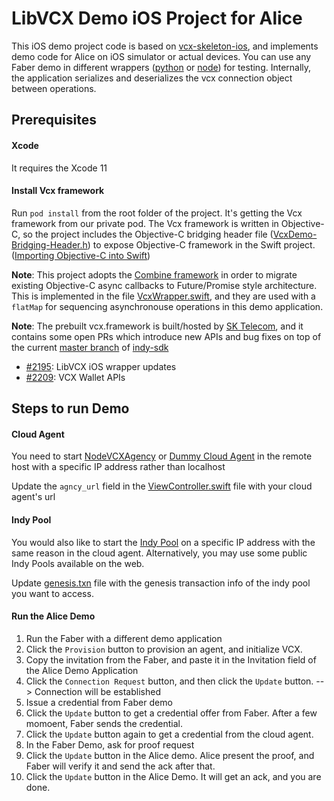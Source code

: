 # LibVCX Demo iOS Project for Alice
This iOS demo project code is based on [vcx-skeleton-ios](https://github.com/sktston/vcx-skeleton-ios), and implements demo code for Alice on iOS simulator or actual devices. You can use any Faber demo in different wrappers ([python](https://github.com/hyperledger/indy-sdk/tree/master/vcx/wrappers/python3/demo) or [node](https://github.com/hyperledger/indy-sdk/tree/master/vcx/wrappers/node)) for testing. Internally, the application serializes and deserializes the vcx connection object between operations. 

## Prerequisites

#### Xcode
It requires the Xcode 11

#### Install Vcx framework
Run `pod install` from the root folder of the project. It's getting the Vcx framework from our private pod. The Vcx framework is written in Objective-C, so the project includes the Objective-C bridging header file ([VcxDemo-Bridging-Header.h](https://github.com/sktston/vcx-skeleton-ios/blob/master/VcxDemo/VcxDemo-Bridging-Header.h)) to expose Objective-C framework in the Swift project. ([Importing Objective-C into Swift](https://developer.apple.com/documentation/swift/imported_c_and_objective-c_apis/importing_objective-c_into_swift))

**Note**: This project adopts the [Combine framework](https://developer.apple.com/documentation/combine) in order to migrate existing Objective-C async callbacks to Future/Promise style architecture. This is implemented in the file [VcxWrapper.swift](https://github.com/sktston/vcx-skeleton-ios/blob/master/VcxDemo/VcxWrapper.swift), and they are used with a `flatMap` for sequencing asynchronouse operations in this demo application.

**Note**: The prebuilt vcx.framework is built/hosted by [SK Telecom](https://www.sktelecom.com/index_en.html), and it contains some open PRs which introduce new APIs and bug fixes on top of the current [master branch](https://github.com/hyperledger/indy-sdk/tree/cd66e2ce69f29bfc19754ec2f66bae36f4293fb2) of [indy-sdk](https://github.com/hyperledger/indy-sdk)

- [#2195](https://github.com/hyperledger/indy-sdk/pull/2195): LibVCX iOS wrapper updates 
- [#2209](https://github.com/hyperledger/indy-sdk/pull/2209): VCX Wallet APIs 

## Steps to run Demo

#### Cloud Agent
You need to start [NodeVCXAgency](https://github.com/AbsaOSS/vcxagencynode) or [Dummy Cloud Agent](https://github.com/hyperledger/indy-sdk/tree/master/vcx/dummy-cloud-agent) in the remote host with a specific IP address rather than localhost

Update the `agncy_url` field in the [ViewController.swift](https://github.com/sktston/vcx-demo-ios/blob/master/VcxDemo/ViewController.swift) file with your cloud agent's url

#### Indy Pool
You would also like to start the [Indy Pool](https://github.com/hyperledger/indy-sdk#how-to-start-local-nodes-pool-with-docker) on a specific IP address with the same reason in the cloud agent. Alternatively, you may use some public Indy Pools available on the web. 

Update [genesis.txn](https://github.com/sktston/vcx-demo-ios/blob/master/VcxDemo/genesis.txn) file with the genesis transaction info of the indy pool you want to access.

#### Run the Alice Demo
1. Run the Faber with a different demo application
1. Click the `Provision` button to provision an agent, and initialize VCX. 
1. Copy the invitation from the Faber, and paste it in the Invitation field of the Alice Demo Application
1. Click the `Connection Request` button, and then click the `Update` button. --> Connection will be established
1. Issue a credential from Faber demo
1. Click the `Update` button to get a credential offer from Faber. After a few momoent, Faber sends the credential. 
1. Click the `Update` button again to get a credential from the cloud agent. 
1. In the Faber Demo, ask for proof request
1. Click the `Update` button in the Alice demo. Alice present the proof, and Faber will verify it and send the ack after that. 
1. Click the `Update` button in the Alice Demo. It will get an ack, and you are done.